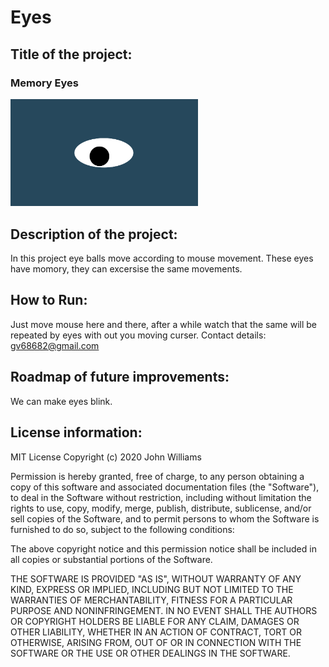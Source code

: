 # Eyes
## Title of the project:
### Memory Eyes
<img src= "eye.png" width='300'/>

## Description of the project:
In this project eye balls move according to mouse movement. These eyes have momory, they can excersise the same movements.
## How to Run: 
Just move mouse here and there, after a while watch that the same will be repeated by eyes with out you moving curser.
Contact details: gv68682@gmail.com
## Roadmap of future improvements:
We can make eyes blink.
## License information: 
MIT License
Copyright (c) 2020 John Williams

Permission is hereby granted, free of charge, to any person obtaining a copy
of this software and associated documentation files (the "Software"), to deal
in the Software without restriction, including without limitation the rights
to use, copy, modify, merge, publish, distribute, sublicense, and/or sell
copies of the Software, and to permit persons to whom the Software is
furnished to do so, subject to the following conditions:

The above copyright notice and this permission notice shall be included in all
copies or substantial portions of the Software.

THE SOFTWARE IS PROVIDED "AS IS", WITHOUT WARRANTY OF ANY KIND, EXPRESS OR
IMPLIED, INCLUDING BUT NOT LIMITED TO THE WARRANTIES OF MERCHANTABILITY,
FITNESS FOR A PARTICULAR PURPOSE AND NONINFRINGEMENT. IN NO EVENT SHALL THE
AUTHORS OR COPYRIGHT HOLDERS BE LIABLE FOR ANY CLAIM, DAMAGES OR OTHER
LIABILITY, WHETHER IN AN ACTION OF CONTRACT, TORT OR OTHERWISE, ARISING FROM,
OUT OF OR IN CONNECTION WITH THE SOFTWARE OR THE USE OR OTHER DEALINGS IN THE
SOFTWARE.

